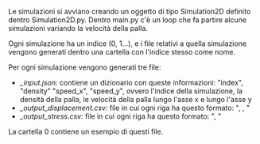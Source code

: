 Le simulazioni si avviano creando un oggetto di tipo Simulation2D definito dentro Simulation2D.py.
Dentro main.py c'è un loop che fa partire alcune simulazioni variando la velocità della palla.

Ogni simulazione ha un indice (0, 1...), e i file relativi a quella simulazione vengono generati dentro una cartella con l'indice stesso come nome.

Per ogni simulazione vengono generati tre file:
- *<index>_input.json:* contiene un dizionario con queste informazioni: "index", "density" "speed_x", "speed_y", ovvero l'indice della simulazione, la densità della palla, le velocità della palla lungo l'asse x e lungo l'asse y
- *<index>_output_displacement.csv:* file in cui ogni riga ha questo formato: "<node label>, <displacement lungo asse x>, <displacement lungo asse y>"
- *<index>_output_stress.csv:* file in cui ogni riga ha questo formato: "<element label>, <stress>"

La cartella 0 contiene un esempio di questi file.